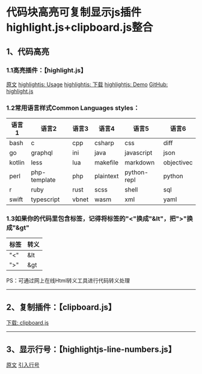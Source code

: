 
# 代码块高亮可复制显示js插件highlight.js+clipboard.js整合

## 1、代码高亮
### 1.1高亮插件：【highlight.js】
[原文](https://www.jb51.net/article/205778.htm)
[highlightjs: Usage](https://highlightjs.org/#usage)
[highlightjs: 下载](https://highlightjs.org/download)
[highlightjs: Demo](https://highlightjs.org/static/demo/)
[GitHub: highlight.js](https://github.com/highlightjs/highlight.js)

### 1.2常用语言样式Common Languages styles：
| 语言1   | 语言2        | 语言3   | 语言4     | 语言5       | 语言6       |
|--------|--------------|-------|-----------|-------------|------------|  
| bash   | c            | cpp   | csharp    | css         | diff       |  
| go     | graphql      | ini   | java      | javascript  | json       |  
| kotlin | less         | lua   | makefile  | markdown    | objectivec |  
| perl   | php-template | php   | plaintext | python-repl | python     |  
| r      | ruby         | rust  | scss      | shell       | sql        |  
| swift  | typescript   | vbnet | wasm      | xml         | yaml       |


### 1.3如果你的代码里包含标签，记得将标签的"<"换成"&lt"，把">"换成"&gt"
| 标签 | 转义 |
|----|-------|
| "<"  | &lt |
| ">"  | &gt |
PS：可通过网上在线Html转义工具进行代码转义处理

---  
## 2、复制插件：【clipboard.js】
[下载: clipboard.js](https://github.com/zenorocha/clipboard.js)


---  
## 3、显示行号：【highlightjs-line-numbers.js】
[原文](https://blog.csdn.net/qq_37177115/article/details/114028872)
[引入行号](https://github.com/wcoder/highlightjs-line-numbers.js)







